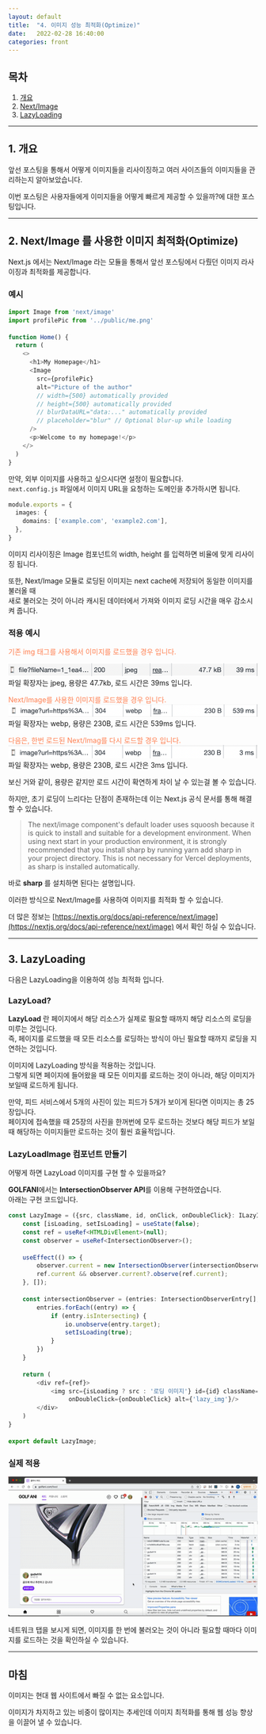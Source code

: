 ```yaml
---
layout: default
title:  "4. 이미지 성능 최적화(Optimize)"
date:   2022-02-28 16:40:00
categories: front
---
```


## **목차**
1. [개요](#1-%EA%B0%9C%EC%9A%94)
2. [Next/Image](#2-nextimage-%EB%A5%BC-%EC%82%AC%EC%9A%A9%ED%95%9C-%EC%9D%B4%EB%AF%B8%EC%A7%80-%EC%B5%9C%EC%A0%81%ED%99%94optimize)
3. [LazyLoading](#3-lazyloading)

---

## **1. 개요**
앞선 포스팅을 통해서 어떻게 이미지들을 리사이징하고 여러 사이즈들의 이미지들을 관리하는지 알아보았습니다.

이번 포스팅은 사용자들에게 이미지들을 어떻게 빠르게 제공할 수 있을까?에 대한 포스팅입니다.

---

## **2. Next/Image 를 사용한 이미지 최적화(Optimize)**
Next.js 에서는 Next/Image 라는 모듈을 통해서 앞선 포스팅에서 다뤘던 이미지 라사이징과 최적화를 제공합니다.

### **예시**
```typescript
import Image from 'next/image'
import profilePic from '../public/me.png'

function Home() {
  return (
    <>
      <h1>My Homepage</h1>
      <Image
        src={profilePic}
        alt="Picture of the author"
        // width={500} automatically provided
        // height={500} automatically provided
        // blurDataURL="data:..." automatically provided
        // placeholder="blur" // Optional blur-up while loading
      />
      <p>Welcome to my homepage!</p>
    </>
  )
}
```
만약, 외부 이미지를 사용하고 싶으시다면 설정이 필요합니다.  
`next.config.js` 파일에서 이미지 URL을 요청하는 도메인을 추가하시면 됩니다.
```typescript
module.exports = {
  images: {
    domains: ['example.com', 'example2.com'],
  },
}
```
이미지 리사이징은 Image 컴포넌트의 width, height 를 입력하면 비율에 맞게 리사이징 됩니다.

또한, Next/Image 모듈로 로딩된 이미지는 next cache에 저장되어 동일한 이미지를 불러올 때  
새로 불러오는 것이 아니라 캐시된 데이터에서 가져와 이미지 로딩 시간을 매우 감소시켜 줍니다.

### **적용 예시**

<font color='coral'>기존 img 태그를 사용해서 이미지를 로드했을 경우 입니다.</font>

![normal_img](/assets/images/normal_img.png)
파일 확장자는 jpeg, 용량은 47.7kb, 로드 시간은 39ms 입니다.

<font color='coral'>Next/Image를 사용한 이미지를 로드했을 경우 입니다.</font>
![next_image](/assets/images/next_image.png)
파일 확장자는 webp, 용량은 230B, 로드 시간은 539ms 입니다.

<font color='coral'>다음은, 한번 로드된 Next/Imag를 다시 로드할 경우 입니다.</font>
![next_image_cache](/assets/images/next_imag_cache.png)
파일 확장자는 webp, 용량은 230B, 로드 시간은 3ms 입니다.

보신 거와 같이, 용량은 같지만 로드 시간이 확연하게 차이 날 수 있는걸 볼 수 있습니다.

하지만, 초기 로딩이 느리다는 단점이 존재하는데 이는 Next.js 공식 문서를 통해 해결할 수 있습니다.

> The next/image component's default loader uses squoosh because it is quick to install and suitable for a development 
environment.
When using next start in your production environment, it is strongly recommended that you install sharp by running yarn add sharp in your project directory.
This is not necessary for Vercel deployments, as sharp is installed   automatically.

바로 **sharp** 를 설치하면 된다는 설명입니다.

이러한 방식으로 Next/Image를 사용하여 이미지를 최적화 할 수 있습니다.

더 많은 정보는 [https://nextjs.org/docs/api-reference/next/image](https://nextjs.org/docs/api-reference/next/image) 에서 확인 하실 수 있습니다.

---

## **3. LazyLoading**

다음은 LazyLoading을 이용하여 성능 최적화 입니다.

### **LazyLoad?**

**LazyLoad** 란 페이지에서 해당 리소스가 실제로 필요할 때까지 해당 리소스의 로딩을 미루는 것입니다.  
즉, 페이지를 로드했을 때 모든 리소스를 로딩하는 방식이 아닌 필요할 때까지 로딩을 지연하는 것입니다.


이미지에 LazyLoading 방식을 적용하는 것입니다.  
그렇게 되면 페이지에 들어왔을 때 모든 이미지를 로드하는 것이 아니라, 해당 이미지가 보일때 로드하게 됩니다.

만약, 피드 서비스에서 5개의 사진이 있는 피드가 5개가 보이게 된다면 이미지는 총 25장입니다.  
페이지에 접속했을 때 25장의 사진을 한꺼번에 모두 로드하는 것보다 해당 피드가 보일 때 해당하는 이미지들만 로드하는 것이 훨씬 효율적입니다.

### **LazyLoadImage 컴포넌트 만들기**

어떻게 하면 LazyLoad 이미지를 구현 할 수 있을까요?

**GOLFANI**에서는 **IntersectionObserver API**를 이용해 구현하였습니다.  
아래는 구현 코드입니다.
```typescript
const LazyImage = ({src, className, id, onClick, onDoubleClick}: ILazyImageProps) => {
    const [isLoading, setIsLoading] = useState(false);
    const ref = useRef<HTMLDivElement>(null);
    const observer = useRef<IntersectionObserver>();

    useEffect(() => {
        observer.current = new IntersectionObserver(intersectionObserver);
        ref.current && observer.current?.observe(ref.current);
    }, []);

    const intersectionObserver = (entries: IntersectionObserverEntry[], io: IntersectionObserver) => {
        entries.forEach((entry) => {
            if (entry.isIntersecting) {
                io.unobserve(entry.target);
                setIsLoading(true);
            }
        })
    }

    return (
        <div ref={ref}>
            <img src={isLoading ? src : '로딩 이미지'} id={id} className={className} onClick={onClick}
                 onDoubleClick={onDoubleClick} alt={'lazy_img'}/>
        </div>
    )
}

export default LazyImage;
```

### **실제 적용**

![lazy_load](/assets/images/lazy_load.gif)

네트워크 탭을 보시게 되면, 이미지를 한 번에 불러오는 것이 아니라 필요할 때마다 이미지를 로드하는 것을 확인하실 수 있습니다.

---

## 마침

이미지는 현대 웹 사이트에서 빠질 수 없는 요소입니다.

이미지가 차지하고 있는 비중이 많이지는 추세인데 이미지 최적화를 통해 웹 성능 향상을 이끌어 낼 수 있습니다.
